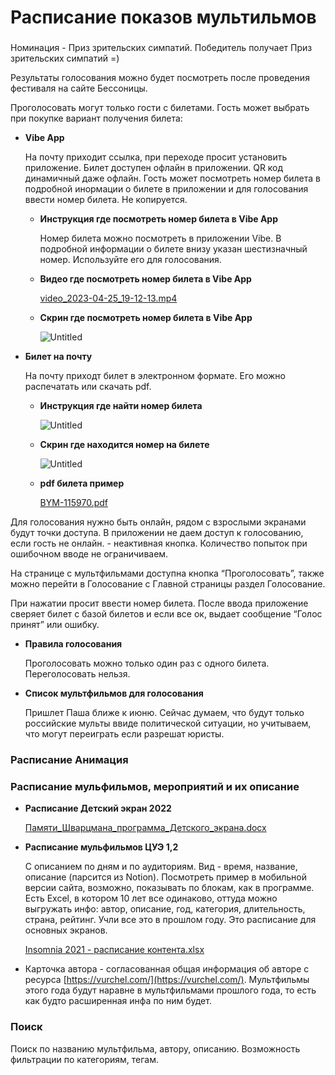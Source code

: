 # Расписание показов мультильмов

### 

Номинация - Приз зрительских симпатий. Победитель получает Приз зрительских симпатий =)

Результаты голосования можно будет посмотреть после проведения фестиваля на сайте Бессоницы.

Проголосовать могут только гости с билетами. Гость может выбрать при покупке вариант получения билета:

- **Vibe App**
    
    На почту приходит ссылка, при переходе просит установить приложение. Билет доступен офлайн в приложении. QR код динамичный даже офлайн. Гость может посмотреть номер билета в подробной инормации о билете в приложении и для голосования ввести номер билета. Не копируется.
    
    - **Инструкция где посмотреть номер билета в Vibe App**
        
        Номер билета можно посмотреть в приложении Vibe. В подробной информации о билете внизу указан шестизначный номер. Используйте его для голосования.
        
    - **Видео где посмотреть номер билета в Vibe App**
        
        [video_2023-04-25_19-12-13.mp4](%D0%A0%D0%B0%D1%81%D0%BF%D0%B8%D1%81%D0%B0%D0%BD%D0%B8%D0%B5%20%D0%BF%D0%BE%D0%BA%D0%B0%D0%B7%D0%BE%D0%B2%20%D0%BC%D1%83%D0%BB%D1%8C%D1%82%D0%B8%D0%BB%D1%8C%D0%BC%D0%BE%D0%B2%20b6186342af4a4b2d9a20b2df7a02ab78/video_2023-04-25_19-12-13.mp4)
        
    - **Скрин где посмотреть номер билета в Vibe App**
        
        ![Untitled](%D0%A0%D0%B0%D1%81%D0%BF%D0%B8%D1%81%D0%B0%D0%BD%D0%B8%D0%B5%20%D0%BF%D0%BE%D0%BA%D0%B0%D0%B7%D0%BE%D0%B2%20%D0%BC%D1%83%D0%BB%D1%8C%D1%82%D0%B8%D0%BB%D1%8C%D0%BC%D0%BE%D0%B2%20b6186342af4a4b2d9a20b2df7a02ab78/Untitled.png)
        
- **Билет на почту**
    
    На почту приходт билет в электронном формате. Его можно распечатать или скачать pdf.
    
    - **Инструкция где найти номер билета**
        
        ![Untitled](%D0%A0%D0%B0%D1%81%D0%BF%D0%B8%D1%81%D0%B0%D0%BD%D0%B8%D0%B5%20%D0%BF%D0%BE%D0%BA%D0%B0%D0%B7%D0%BE%D0%B2%20%D0%BC%D1%83%D0%BB%D1%8C%D1%82%D0%B8%D0%BB%D1%8C%D0%BC%D0%BE%D0%B2%20b6186342af4a4b2d9a20b2df7a02ab78/Untitled%201.png)
        
    - **Скрин где находится номер на билете**
        
        ![Untitled](%D0%A0%D0%B0%D1%81%D0%BF%D0%B8%D1%81%D0%B0%D0%BD%D0%B8%D0%B5%20%D0%BF%D0%BE%D0%BA%D0%B0%D0%B7%D0%BE%D0%B2%20%D0%BC%D1%83%D0%BB%D1%8C%D1%82%D0%B8%D0%BB%D1%8C%D0%BC%D0%BE%D0%B2%20b6186342af4a4b2d9a20b2df7a02ab78/Untitled%201.png)
        
    - **pdf билета пример**
        
        [BYM-115970.pdf](%D0%A0%D0%B0%D1%81%D0%BF%D0%B8%D1%81%D0%B0%D0%BD%D0%B8%D0%B5%20%D0%BF%D0%BE%D0%BA%D0%B0%D0%B7%D0%BE%D0%B2%20%D0%BC%D1%83%D0%BB%D1%8C%D1%82%D0%B8%D0%BB%D1%8C%D0%BC%D0%BE%D0%B2%20b6186342af4a4b2d9a20b2df7a02ab78/BYM-115970.pdf)
        

Для голосования нужно быть онлайн, рядом с взрослыми экранами будут точки доступа. В приложении не даем доступ к голосованию, если гость не онлайн. - неактивная кнопка. Количество попыток при ошибочном вводе не ограничиваем.

На странице с мультфильмами доступна кнопка “Проголосовать”, также можно перейти в Голосование с Главной страницы раздел Голосование.

При нажатии просит ввести номер билета. После ввода приложение сверяет билет с базой билетов и если все ок, выдает сообщение “Голос принят” или ошибку. 

- **Правила голосования**
    
    Проголосовать можно только один раз с одного билета. Переголосовать нельзя.
    
- **Список мультфильмов для голосования**
    
    Пришлет Паша ближе к июню. Сейчас думаем, что будут только российские мульты ввиде политической ситуации, но учитываем, что могут переиграть если разрешат юристы.
    

### Расписание Анимация

### Расписание мульфильмов, мероприятий и их описание

- **Расписание Детский экран 2022**
    
    [Памяти_Шварцмана_программа_Детского_экрана.docx](%D0%A0%D0%B0%D1%81%D0%BF%D0%B8%D1%81%D0%B0%D0%BD%D0%B8%D0%B5%20%D0%BF%D0%BE%D0%BA%D0%B0%D0%B7%D0%BE%D0%B2%20%D0%BC%D1%83%D0%BB%D1%8C%D1%82%D0%B8%D0%BB%D1%8C%D0%BC%D0%BE%D0%B2%20b6186342af4a4b2d9a20b2df7a02ab78/%25D0%259F%25D0%25B0%25D0%25BC%25D1%258F%25D1%2582%25D0%25B8_%25D0%25A8%25D0%25B2%25D0%25B0%25D1%2580%25D1%2586%25D0%25BC%25D0%25B0%25D0%25BD%25D0%25B0_%25D0%25BF%25D1%2580%25D0%25BE%25D0%25B3%25D1%2580%25D0%25B0%25D0%25BC%25D0%25BC%25D0%25B0_%25D0%2594%25D0%25B5%25D1%2582%25D1%2581%25D0%25BA%25D0%25BE%25D0%25B3%25D0%25BE_%25D1%258D%25D0%25BA%25D1%2580%25D0%25B0%25D0%25BD%25D0%25B0.docx)
    
- **Расписание мульфильмов ЦУЭ 1,2**
    
    С описанием по дням и по аудиториям. Вид - время, название, описание (парсится из Notion). Посмотреть пример в мобильной версии сайта, возможно, показывать по блокам, как в программе. Есть Excel, в котором 10 лет все одинаково, оттуда можно выгружать инфо: автор, описание, год, категория, длительность, страна, рейтинг. Учли все это в прошлом году. Это расписание для основных экранов.
    
    [Insomnia 2021 - расписание контента.xlsx](%D0%A0%D0%B0%D1%81%D0%BF%D0%B8%D1%81%D0%B0%D0%BD%D0%B8%D0%B5%20%D0%BF%D0%BE%D0%BA%D0%B0%D0%B7%D0%BE%D0%B2%20%D0%BC%D1%83%D0%BB%D1%8C%D1%82%D0%B8%D0%BB%D1%8C%D0%BC%D0%BE%D0%B2%20b6186342af4a4b2d9a20b2df7a02ab78/Insomnia_2021_-_%25D1%2580%25D0%25B0%25D1%2581%25D0%25BF%25D0%25B8%25D1%2581%25D0%25B0%25D0%25BD%25D0%25B8%25D0%25B5_%25D0%25BA%25D0%25BE%25D0%25BD%25D1%2582%25D0%25B5%25D0%25BD%25D1%2582%25D0%25B0.xlsx)
    
- Карточка автора - согласованная общая информация об авторе с ресурса [https://vurchel.com/](https://vurchel.com/). Мультфильмы этого года будут наравне в мультфильмами прошлого года, то есть как будто расширенная инфа по ним будет.

### Поиск

Поиск по названию мультфильма, автору, описанию. Возможность фильтрации по категориям, тегам.